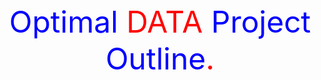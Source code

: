 <center>
<font size="9"> 
<span style="color:blue">Optimal <span style="color:red">DATA <span style="color:blue"> Project Outline</span>.
</font>
</center>
